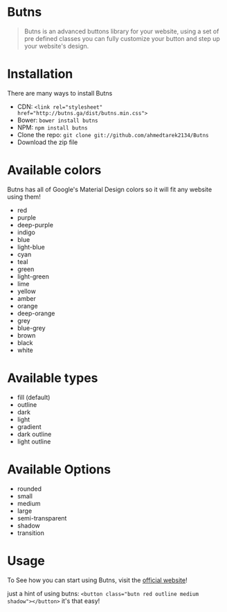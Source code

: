 # Butns
> Butns is an advanced buttons library for your website, using a set of pre defined classes you can fully customize your button and step up your website's design.

# Installation
There are many ways to install Butns
* CDN: ```<link rel="stylesheet" href="http://butns.ga/dist/butns.min.css">```
* Bower: ```bower install butns```
* NPM: ```npm install butns```
* Clone the repo: ```git clone git://github.com/ahmedtarek2134/Butns```
* Download the zip file

# Available colors
Butns has all of Google's Material Design colors so it will fit any website using them!
* red
* purple
* deep-purple
* indigo
* blue
* light-blue
* cyan
* teal
* green
* light-green
* lime
* yellow
* amber
* orange
* deep-orange
* grey
* blue-grey
* brown
* black
* white

# Available types
* fill (default)
* outline
* dark
* light
* gradient
* dark outline
* light outline

# Available Options
* rounded
* small
* medium
* large
* semi-transparent
* shadow
*	transition

# Usage
To See how you can start using Butns, visit the [official website](http://butns.ga)!

just a hint of using butns: ```<button class="butn red outline medium shadow"></button>``` it's that easy!
